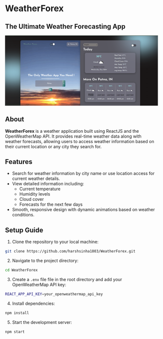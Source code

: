 
# WeatherForex

## The Ultimate Weather Forecasting App

![WeatherForex Output](src\asset\Output.png)

## About

**WeatherForex** is a weather application built using ReactJS and the OpenWeatherMap API. It provides real-time weather data along with weather forecasts, allowing users to access weather information based on their current location or any city they search for.

## Features

- Search for weather information by city name or use location access for current weather details.
- View detailed information including:
  - Current temperature
  - Humidity levels
  - Cloud cover
  - Forecasts for the next few days
- Smooth, responsive design with dynamic animations based on weather conditions.
  
## Setup Guide

1. Clone the repository to your local machine:
```bash
git clone https://github.com/harshsinha1003/WeatherForex.git
```

2. Navigate to the project directory:
```bash
cd WeatherForex
```
3. Create a `.env` file file in the root directory and add your OpenWeatherMap API key:

```bash
REACT_APP_API_KEY=your_openweathermap_api_key
```
4. Install dependencies:
```bash
npm install
```
5. Start the development server:
```bash
npm start
```


